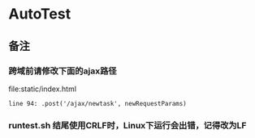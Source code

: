 # AutoTest

## 备注
### 跨域前请修改下面的ajax路径

file:static/index.html

    line 94: .post('/ajax/newtask', newRequestParams)

### runtest.sh 结尾使用CRLF时，Linux下运行会出错，记得改为LF